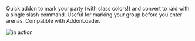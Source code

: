 Quick addon to mark your party (with class colors!) and convert to raid with a single slash command. Useful for marking your group before you enter arenas. Compatible with AddonLoader.

![in action](http://i.imgur.com/2vmdv.png)
